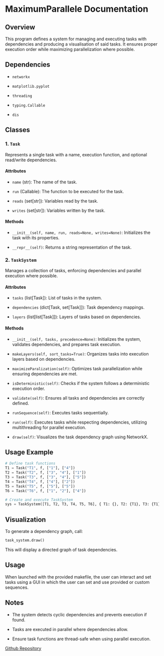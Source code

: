 # MaximumParallele Documentation

## Overview

This program defines a system for managing and executing tasks with dependencies and producing a visualisation of said tasks. It ensures proper execution order while maximizing parallelization where possible.

## Dependencies

- `networkx`

- `matplotlib.pyplot`

- `threading`

- `typing.Callable`

- `dis`

## Classes

### 1. `Task`

Represents a single task with a name, execution function, and optional read/write dependencies.

#### Attributes

- `name` (str): The name of the task.

- `run` (Callable): The function to be executed for the task.

- `reads` (set[str]): Variables read by the task.

- `writes` (set[str]): Variables written by the task.

#### Methods

- `__init__(self, name, run, reads=None, writes=None)`: Initializes the task with its properties.

- `__repr__(self)`: Returns a string representation of the task.

### 2. `TaskSystem`

Manages a collection of tasks, enforcing dependencies and parallel execution where possible.

#### Attributes

- `tasks` (list[Task]): List of tasks in the system.

- `dependencies` (dict[Task, set[Task]]): Task dependency mappings.

- `layers` (list[list[Task]]): Layers of tasks based on dependencies.

#### Methods

- `__init__(self, tasks, precedence=None)`: Initializes the system, validates dependencies, and prepares task execution.

- `makeLayers(self, sort_tasks=True)`: Organizes tasks into execution layers based on dependencies.

- `maximizeParalization(self)`: Optimizes task parallelization while ensuring dependencies are met.

- `isDeterministic(self)`: Checks if the system follows a deterministic execution order.

- `validate(self)`: Ensures all tasks and dependencies are correctly defined.

- `runSequence(self)`: Executes tasks sequentially.

- `run(self)`: Executes tasks while respecting dependencies, utilizing multithreading for parallel execution.

- `draw(self)`: Visualizes the task dependency graph using NetworkX.

## Usage Example

```python
# Define task functions
T1 = Task("T1", f, ["1"], ["4"])
T2 = Task("T2", f, ["3", "4"], ["1"])
T3 = Task("T3", f, ["3", "4"], ["5"])
T4 = Task("T4", f, ["4"], ["2"])
T5 = Task("T5", f, ["5"], ["5"])
T6 = Task("T6", f, ["1", "2"], ["4"])

# Create and execute TaskSystem
sys = TaskSystem([T1, T2, T3, T4, T5, T6], { T1: {}, T2: {T1}, T3: {T1}, T4: {T2, T3}, T5: {T3}, T6: {T4, T5} })task_system.run()
```

## Visualization

To generate a dependency graph, call:

```python
task_system.draw()
```

This will display a directed graph of task dependencies.

## Usage

When launched with the provided makefile, the user can interact and set tasks using a GUI in which the user can set and use provided or custom sequences.

## Notes

- The system detects cyclic dependencies and prevents execution if found.

- Tasks are executed in parallel where dependencies allow.

- Ensure task functions are thread-safe when using parallel execution.

[Github Repository](https://github.com/PaulVerot03/MaximumParallele)
